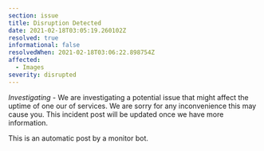```yaml
---
section: issue
title: Disruption Detected
date: 2021-02-18T03:05:19.260102Z
resolved: true
informational: false
resolvedWhen: 2021-02-18T03:06:22.898754Z
affected:
  - Images
severity: disrupted
---
```

*Investigating* - We are investigating a potential issue that might affect the uptime of one our of services. We are sorry for any inconvenience this may cause you. This incident post will be updated once we have more information.

This is an automatic post by a monitor bot.
        